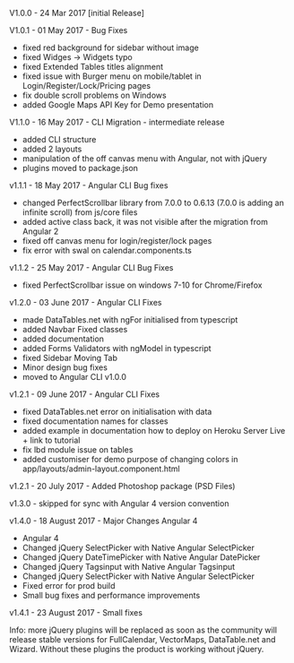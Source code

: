 V1.0.0 - 24 Mar 2017 [initial Release]

V1.0.1 - 01 May 2017 - Bug Fixes
- fixed red background for sidebar without image
- fixed Widges -> Widgets typo
- fixed Extended Tables titles alignment
- fixed issue with Burger menu on mobile/tablet in Login/Register/Lock/Pricing pages
- fix double scroll problems on Windows
- added Google Maps API Key for Demo presentation

V1.1.0 - 16 May 2017 - CLI Migration - intermediate release
- added CLI structure
- added 2 layouts
- manipulation of the off canvas menu with Angular, not with jQuery
- plugins moved to package.json

v1.1.1 - 18 May 2017 - Angular CLI Bug fixes
- changed PerfectScrollbar library from 7.0.0 to 0.6.13 (7.0.0 is adding an infinite scroll) from js/core files
- added active class back, it was not visible after the migration from Angular 2
- fixed off canvas menu for login/register/lock pages
- fix error with swal on calendar.components.ts

v1.1.2 - 25 May 2017 - Angular CLI Bug Fixes
- fixed PerfectScrollbar issue on windows 7-10 for Chrome/Firefox

v1.2.0 - 03 June 2017 - Angular CLI Fixes
- made DataTables.net with ngFor initialised from typescript
- added Navbar Fixed classes
- added documentation
- added Forms Validators with ngModel in typescript
- fixed Sidebar Moving Tab
- Minor design bug fixes
- moved to Angular CLI v1.0.0

v1.2.1 - 09 June 2017 - Angular CLI Fixes
- fixed DataTables.net error on initialisation with data
- fixed documentation names for classes
- added example in documentation how to deploy on Heroku Server Live + link to tutorial
- fix lbd module issue on tables
- added customiser for demo purpose of changing colors in app/layouts/admin-layout.component.html

v1.2.1 - 20 July 2017 - Added Photoshop package (PSD Files)

v1.3.0 - skipped for sync with Angular 4 version convention

v1.4.0 - 18 August 2017 - Major Changes Angular 4
- Angular 4
- Changed jQuery SelectPicker with Native Angular SelectPicker
- Changed jQuery DateTimePicker with Native Angular DatePicker
- Changed jQuery Tagsinput with Native Angular Tagsinput
- Changed jQuery SelectPicker with Native Angular SelectPicker
- Fixed error for prod build
- Small bug fixes and performance improvements

v1.4.1 - 23 August 2017 - Small fixes

Info: more jQuery plugins will be replaced as soon as the community will release stable versions for FullCalendar, VectorMaps, DataTable.net and Wizard. Without these plugins the product is working without jQuery.
